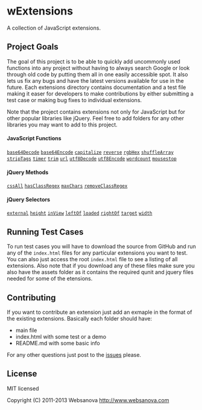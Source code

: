 # wExtensions

A collection of JavaScript extensions.


## Project Goals

The goal of this project is to be able to quickly add uncommonly used functions into any project without having to always search Google or look through old code by putting them all in one easily accessible spot.  It also lets us fix any bugs and have the latest versions available for use in the future.  Each extensions directory contains documentation and a test file making it easer for developers to make contributions by either submitting a test case or making bug fixes to individual extensions.

Note that the project contains extensions not only for JavaScript but for other popular libraries like jQuery.  Feel free to add folders for any other libraries you may want to add to this project.


#### JavaScript Functions

[`base64Decode`](https://github.com/websanova/wExtensions/base64Decode/README.md)
[`base64Encode`](https://github.com/websanova/wExtensions/base64Encode/README.md)
[`capitalize`](https://github.com/websanova/wExtensions/capitalize/README.md)
[`reverse`](https://github.com/websanova/wExtensions/reverse/README.md)
[`rgbHex`](https://github.com/websanova/rgbHex)
[`shuffleArray`](https://github.com/websanova/wExtensions/shuffleArray/README.md)
[`stripTags`](https://github.com/websanova/wExtensions/stripTags/README.md)
[`timer`](https://github.com/websanova/wExtensions/timer/README.md)
[`trim`](https://github.com/websanova/wExtensions/trim/README.md)
[`url`](https://github.com/websanova/js-url)
[`utf8Decode`](https://github.com/websanova/wExtensions/utf8Decode/README.md)
[`utf8Encode`](https://github.com/websanova/wExtensions/utf8Encode/README.md)
[`wordcount`](https://github.com/websanova/wExtensions/wordcount/README.md)
[`mousestop`](https://github.com/websanova/wExtensions/mousestop/README.md)


#### jQuery Methods

[`cssAll`]()
[`hasClassRegex`]()
[`maxChars`]()
[`removeClassRegex`]()


#### jQuery Selectors

[`external`]()
[`height`]()
[`inView`]()
[`leftOf`]()
[`loaded`]()
[`rightOf`]()
[`target`]()
[`width`]()


## Running Test Cases

To run test cases you will have to download the source from GitHub and run any of the `index.html` files for any particular extensions you want to test.  You can also just access the root `index.html` file to see a listing of all extensions.  Also note that if you download any of these files make sure you also have the assets folder as it contains the required qunit and jquery files needed for some of the etensions.  


## Contributing

If you want to contribute an extension just add an exmaple in the format of the existing extensions.  Basically each folder should have:

* main file
* index.html with some test or a demo
* README.md with some basic info

For any other questions just post to the [issues](https://github.com/websanova/wExtensions/issues) please.


## License

MIT licensed

Copyright (C) 2011-2013 Websanova http://www.websanova.com